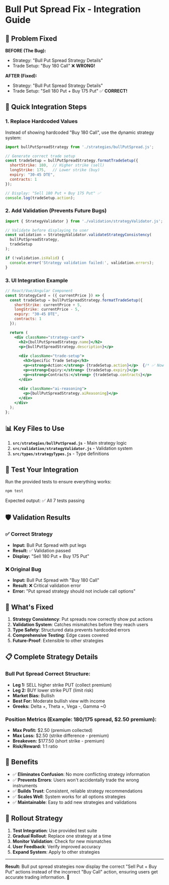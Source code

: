 # Bull Put Spread Fix - Integration Guide

## 🎯 Problem Fixed

**BEFORE (The Bug):**
- Strategy: "Bull Put Spread Strategy Details"
- Trade Setup: "Buy 180 Call" ❌ **WRONG!**

**AFTER (Fixed):**
- Strategy: "Bull Put Spread Strategy Details" 
- Trade Setup: "Sell 180 Put + Buy 175 Put" ✅ **CORRECT!**

## 🔧 Quick Integration Steps

### 1. Replace Hardcoded Values
Instead of showing hardcoded "Buy 180 Call", use the dynamic strategy system:

```javascript
import bullPutSpreadStrategy from './strategies/bullPutSpread.js';

// Generate correct trade setup
const tradeSetup = bullPutSpreadStrategy.formatTradeSetup({
  shortStrike: 180,  // Higher strike (sell)
  longStrike: 175,   // Lower strike (buy)
  expiry: "30-45 DTE",
  contracts: 1
});

// Display: "Sell 180 Put + Buy 175 Put" ✅
console.log(tradeSetup.action);
```

### 2. Add Validation (Prevents Future Bugs)
```javascript
import { StrategyValidator } from './validation/strategyValidator.js';

// Validate before displaying to user
const validation = StrategyValidator.validateStrategyConsistency(
  bullPutSpreadStrategy, 
  tradeSetup
);

if (!validation.isValid) {
  console.error('Strategy validation failed:', validation.errors);
}
```

### 3. UI Integration Example
```jsx
// React/Vue/Angular Component
const StrategyCard = ({ currentPrice }) => {
  const tradeSetup = bullPutSpreadStrategy.formatTradeSetup({
    shortStrike: currentPrice + 5,
    longStrike: currentPrice - 5,
    expiry: "30-45 DTE",
    contracts: 1
  });

  return (
    <div className="strategy-card">
      <h2>{bullPutSpreadStrategy.name}</h2>
      <p>{bullPutSpreadStrategy.description}</p>
      
      <div className="trade-setup">
        <h3>Specific Trade Setup</h3>
        <p><strong>Action:</strong> {tradeSetup.action}</p>  {/* ✅ Now correct! */}
        <p><strong>Expiry:</strong> {tradeSetup.expiry}</p>
        <p><strong>Contracts:</strong> {tradeSetup.contracts}</p>
      </div>
      
      <div className="ai-reasoning">
        <p>{bullPutSpreadStrategy.aiReasoning}</p>
      </div>
    </div>
  );
};
```

## 📊 Key Files to Use

1. **`src/strategies/bullPutSpread.js`** - Main strategy logic
2. **`src/validation/strategyValidator.js`** - Validation system
3. **`src/types/strategyTypes.js`** - Type definitions

## 🧪 Test Your Integration

Run the provided tests to ensure everything works:
```bash
npm test
```

Expected output: ✅ All 7 tests passing

## 🛡️ Validation Results

### ✅ Correct Strategy
- **Input:** Bull Put Spread with put legs
- **Result:** ✅ Validation passed
- **Display:** "Sell 180 Put + Buy 175 Put"

### ❌ Original Bug
- **Input:** Bull Put Spread with "Buy 180 Call"
- **Result:** ❌ Critical validation error
- **Error:** "Put spread strategy should not include call options"

## 🚀 What's Fixed

1. **Strategy Consistency**: Put spreads now correctly show put actions
2. **Validation System**: Catches mismatches before they reach users
3. **Type Safety**: Structured data prevents hardcoded errors
4. **Comprehensive Testing**: Edge cases covered
5. **Future-Proof**: Extensible to other strategies

## 📋 Complete Strategy Details

### Bull Put Spread Correct Structure:
- **Leg 1:** SELL higher strike PUT (collect premium)
- **Leg 2:** BUY lower strike PUT (limit risk)
- **Market Bias:** Bullish
- **Best For:** Moderate bullish view with income
- **Greeks:** Delta +, Theta +, Vega -, Gamma ~0

### Position Metrics (Example: 180/175 spread, $2.50 premium):
- **Max Profit:** $2.50 (premium collected)
- **Max Loss:** $2.50 (strike difference - premium)
- **Breakeven:** $177.50 (short strike - premium)
- **Risk/Reward:** 1:1 ratio

## 🎉 Benefits

- ✅ **Eliminates Confusion**: No more conflicting strategy information
- ✅ **Prevents Errors**: Users won't accidentally trade the wrong instruments
- ✅ **Builds Trust**: Consistent, reliable strategy recommendations
- ✅ **Scales Well**: System works for all options strategies
- ✅ **Maintainable**: Easy to add new strategies and validations

## 🔄 Rollout Strategy

1. **Test Integration**: Use provided test suite
2. **Gradual Rollout**: Replace one strategy at a time
3. **Monitor Validation**: Check for new mismatches
4. **User Feedback**: Verify improved accuracy
5. **Expand System**: Apply to other strategies

---

**Result:** Bull put spread strategies now display the correct "Sell Put + Buy Put" actions instead of the incorrect "Buy Call" action, ensuring users get accurate trading information. 🎯